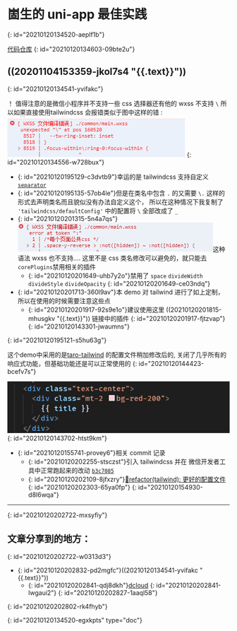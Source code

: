 # 崮生的 uni-app 最佳实践
{: id="20210120134520-aeplf1b"}

[代码仓库](https://github.com/2234839/uni_app-demo)
{: id="20210120134603-09bte2u"}

## ((20201104153359-jkol7s4 "{{.text}}"))
{: id="20210120134541-yvifakc"}

！ 值得注意的是微信小程序并不支持一些 css 选择器还有他的 wxss 不支持 `\`  所以如果直接使用tailwindcss 会报错类似于图中这样的错 : ![image.png](assets/20210120143300-oymna2p-image.png)
{: id="20210120134556-w728bux"}

- {: id="20210120195129-c3dvtb9"}幸运的是 tailwindcss 支持自定义 [`separator`](https://tailwindcss.com/docs/configuration#separator)
- {: id="20210120195135-57ob4le"}但是在类名中包含 `.` 的又需要 `\.` 这样的形式去声明类名而且貌似没有办法自定义这个， 所以在这种情况下我复制了 `'tailwindcss/defaultConfig'` 中的配置将 `\` 全部改成了 `_`
- {: id="20210120201315-5n4a7qs"}![image.png](assets/20210120201316-3b7spc3-image.png)这种语法 wxss 也不支持.... 这里不是 css 类名修改可以避免的，就只能去`corePlugins`禁用相关的插件
  - {: id="20210120201649-uhb7y2o"}禁用了 `space` `divideWidth` `divideStyle` `divideOpacity`
  {: id="20210120201649-ce03ndq"}
- {: id="20210120201713-360l9av"}本 demo 对 tailwind 进行了如上定制，所以在使用的时候需要注意这些点
  - {: id="20210120201917-92s9e1o"}建议使用这里 ((20210120201815-mhusgkv "{{.text}}")) 链接中的插件
  {: id="20210120201917-fjtzvap"}
{: id="20210120143301-jwaumns"}

{: id="20210120195121-s5hu63g"}

这个demo中采用的是[taro-tailwind](https://github.com/windedge/taro-tailwind/blob/master/tailwind.config.js) 的配置文件稍加修改后的, 关闭了几乎所有的响应式功能，但基础功能还是可以正常使用的
{: id="20210120144423-bcefv7s"}

![image.png](assets/20210120154929-x3giu2s-image.png)
{: id="20210120143702-htst9km"}

- {: id="20210120155741-provey6"}相关 commit 记录
  - {: id="20210120202255-stsczst"}引入 tailwindcss 并在 微信开发者工具中正常跑起来的改动 [`b3c7085`](https://github.com/2234839/uni_app-demo/commit/b3c70853540b90e896e0135bc829040413511e8e)
  - {: id="20210120202109-8jfxzry"}[🦄refactor(tailwind): 更好的配置文件](https://github.com/2234839/uni_app-demo/commit/e7c51502be6a9f5394cf8c83cd9a9bed4925411c)
  {: id="20210120202303-65ya0fp"}
{: id="20210120154930-d8l6wqa"}

---

{: id="20210120202722-mxsyfiy"}

## 文章分享到的地方：
{: id="20210120202722-w0313d3"}

- {: id="20210120202832-pd2mgfc"}((20210120134541-yvifakc "{{.text}}"))
  - {: id="20210120202841-qdj8dkh"}[dcloud](https://ask.dcloud.net.cn/article/38697)
  {: id="20210120202841-lwgaui2"}
{: id="20210120202827-1aaql58"}

{: id="20210120202802-rk4fhyb"}


{: id="20210120134520-egxkpts" type="doc"}
